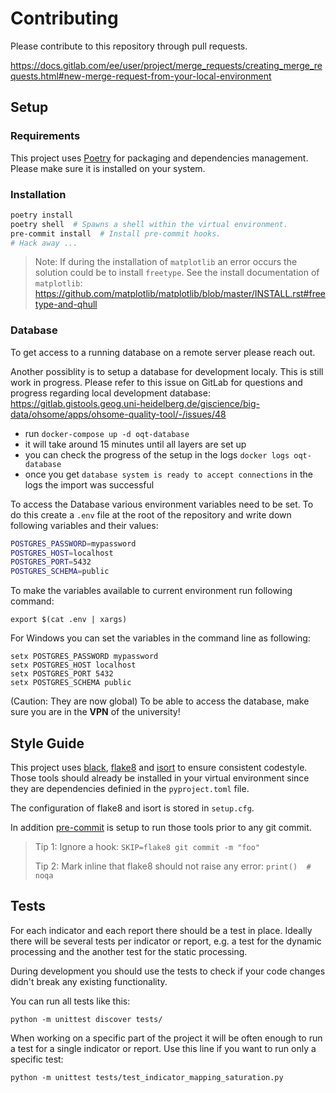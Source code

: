 # Contributing


Please contribute to this repository through pull requests.

https://docs.gitlab.com/ee/user/project/merge_requests/creating_merge_requests.html#new-merge-request-from-your-local-environment


## Setup

### Requirements

This project uses [Poetry](https://python-poetry.org/docs/) for packaging and dependencies management.
Please make sure it is installed on your system.


### Installation

```bash
poetry install
poetry shell  # Spawns a shell within the virtual environment.
pre-commit install  # Install pre-commit hooks.
# Hack away ...
```

> Note: If during the installation of `matplotlib` an error occurs the solution could be to install `freetype`. See the install documentation of `matplotlib`: https://github.com/matplotlib/matplotlib/blob/master/INSTALL.rst#freetype-and-qhull


### Database

To get access to a running database on a remote server please reach out.

Another possiblity is to setup a database for development localy. This is still work in progress. Please refer to this issue on GitLab for questions and progress regarding local development database: https://gitlab.gistools.geog.uni-heidelberg.de/giscience/big-data/ohsome/apps/ohsome-quality-tool/-/issues/48

* run `docker-compose up -d oqt-database`
* it will take around 15 minutes until all layers are set up
* you can check the progress of the setup in the logs `docker logs oqt-database`
* once you get `database system is ready to accept connections` in the logs the import was successful


To access the Database various environment variables need to be set.
To do this create a `.env` file at the root of the repository and write down following variables and their values:

```bash
POSTGRES_PASSWORD=mypassword
POSTGRES_HOST=localhost
POSTGRES_PORT=5432
POSTGRES_SCHEMA=public
```

To make the variables available to current environment run following command:

```
export $(cat .env | xargs)
```
For Windows you can set the variables in the command line as following:
```
setx POSTGRES_PASSWORD mypassword
setx POSTGRES_HOST localhost
setx POSTGRES_PORT 5432
setx POSTGRES_SCHEMA public
```
(Caution: They are now global)
To be able to access the database, make sure you are in the **VPN** of the university!

## Style Guide

This project uses [black](https://github.com/psf/black), [flake8](https://gitlab.com/pycqa/flake8) and [isort](https://github.com/PyCQA/isort) to ensure consistent codestyle. Those tools should already be installed in your virtual environment since they are dependencies definied in the `pyproject.toml` file.

The configuration of flake8 and isort is stored in `setup.cfg`.

In addition [pre-commit](https://pre-commit.com/) is setup to run those tools prior to any git commit.

> Tip 1: Ignore a hook: `SKIP=flake8 git commit -m "foo"`
>
> Tip 2: Mark inline that flake8 should not raise any error: `print()  # noqa`


## Tests

For each indicator and each report there should be a test in place. Ideally there will be several tests per indicator or report, e.g. a test for the dynamic processing and the another test for the static processing.

During development you should use the tests to check if your code changes didn't break any existing functionality.

You can run all tests like this:
```
python -m unittest discover tests/
```

When working on a specific part of the project it will be often enough to run a test for a single indicator or report. Use this line if you want to run only a specific test:

```
python -m unittest tests/test_indicator_mapping_saturation.py
```
